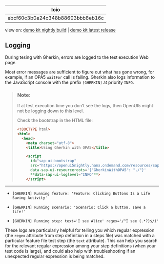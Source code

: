 <!-- loioebcf60c3b0e24c348b88603bbb8eb16c -->

| loio |
| -----|
| ebcf60c3b0e24c348b88603bbb8eb16c |

<div id="loio">

view on: [demo kit nightly build](https://openui5nightly.hana.ondemand.com/#/topic/ebcf60c3b0e24c348b88603bbb8eb16c) | [demo kit latest release](https://openui5.hana.ondemand.com/#/topic/ebcf60c3b0e24c348b88603bbb8eb16c)</div>

## Logging

During tesing with Gherkin, errors are logged to the test execution Web page.

Most error messages are sufficient to figure out what has gone wrong, for example, if an OPA5 `waitFor` call is failing. Gherkin also logs information to the JavaScript console with the prefix `[GHERKIN]` at priority `INFO`.

> ### Note:  
> If at test execution time you don't see the logs, then OpenUI5 might not be logging down to this level.
> 
> Check the bootstrap in the HTML file:
> 
> ``` html
> <!DOCTYPE html>
> <html>
>   <head>
>     <meta charset="utf-8">
>     <title>Using Gherkin with OPA5</title>
> 
>     <script
>       id="sap-ui-bootstrap"
>       src="https://openui5nightly.hana.ondemand.com/resources/sap-ui-core.js"
>       data-sap-ui-resourceroots='{"GherkinWithOPA5": "./"}'
>       **data-sap-ui-loglevel="INFO"**>
>     </script>
> ```

***

-   `[GHERKIN] Running feature: 'Feature: Clicking Buttons Is a Life Saving Activity'`

-   `[GHERKIN] Running scenario: 'Scenario: Click a button, save a life!'`

-   `[GHERKIN] Running step: text='I see Alice' regex='/^I see (.*?)$/i'`


These logs are particularly helpful for telling you which regular expression \(the `regex` attribute from step definition in a steps file\) was matched with a particular feature file test step \(the `text` attribute\). This can help you search for the relevant regular expression among your step definitions \(when your test code is large\), and could also help with troubleshooting if an unexpected regular expression is being matched.

